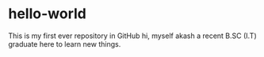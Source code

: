 # hello-world
This is my first ever repository in GitHub
hi, myself akash a recent B.SC (I.T) graduate here to learn new things.
